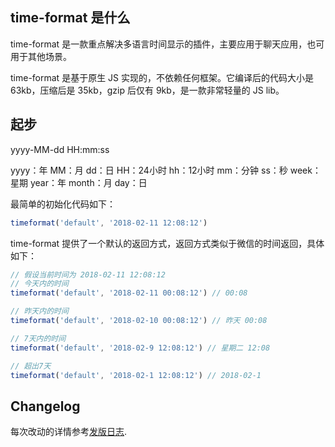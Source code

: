## time-format 是什么

time-format 是一款重点解决多语言时间显示的插件，主要应用于聊天应用，也可用于其他场景。

time-format 是基于原生 JS 实现的，不依赖任何框架。它编译后的代码大小是 63kb，压缩后是 35kb，gzip 后仅有 9kb，是一款非常轻量的 JS lib。

## 起步

yyyy-MM-dd HH:mm:ss

yyyy：年
MM：月
dd：日
HH：24小时
hh：12小时
mm：分钟
ss：秒
week：星期
year：年
month：月
day：日

最简单的初始化代码如下：

``` js
timeformat('default', '2018-02-11 12:08:12')
```
time-format 提供了一个默认的返回方式，返回方式类似于微信的时间返回，具体如下：

``` js
// 假设当前时间为 2018-02-11 12:08:12 
// 今天内的时间
timeformat('default', '2018-02-11 00:08:12') // 00:08

// 昨天内的时间
timeformat('default', '2018-02-10 00:08:12') // 昨天 00:08

// 7天内的时间
timeformat('default', '2018-02-9 12:08:12') // 星期二 12:08

// 超出7天
timeformat('default', '2018-02-1 12:08:12') // 2018-02-1
```

## Changelog

每次改动的详情参考[发版日志](https://github.com/varjay/time-format/releases).
